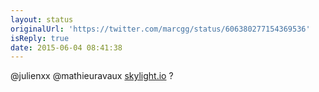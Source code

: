 ```yaml
---
layout: status
originalUrl: 'https://twitter.com/marcgg/status/606380277154369536'
isReply: true
date: 2015-06-04 08:41:38
---
```


@julienxx @mathieuravaux [skylight.io](https://www.skylight.io/) ?
